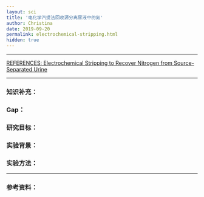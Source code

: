 ```yaml
---
layout: sci
title: '电化学汽提法回收源分离尿液中的氮'
author: Christina
date: 2019-09-20
permalink: electrochemical-stripping.html
hidden: true
---
```


---

[REFERENCES: Electrochemical Stripping to Recover Nitrogen from Source-Separated Urine](https://pubs.acs.org/doi/abs/10.1021/acs.est.7b05488)

---

### 知识补充：





### Gap：





### 研究目标：





### 实验背景：





### 实验方法：









---

### 参考资料：

